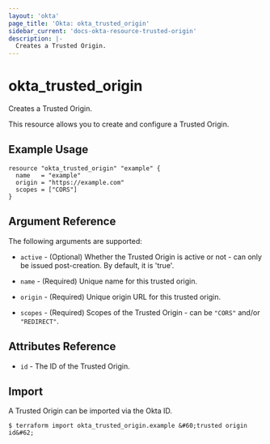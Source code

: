 ```yaml
---
layout: 'okta'
page_title: 'Okta: okta_trusted_origin'
sidebar_current: 'docs-okta-resource-trusted-origin'
description: |-
  Creates a Trusted Origin.
---
```


# okta_trusted_origin

Creates a Trusted Origin.

This resource allows you to create and configure a Trusted Origin.

## Example Usage

```hcl
resource "okta_trusted_origin" "example" {
  name   = "example"
  origin = "https://example.com"
  scopes = ["CORS"]
}
```

## Argument Reference

The following arguments are supported:

- `active` - (Optional) Whether the Trusted Origin is active or not - can only be issued post-creation. By default, it is 'true'.

- `name` - (Required) Unique name for this trusted origin.

- `origin` - (Required) Unique origin URL for this trusted origin.

- `scopes` - (Required) Scopes of the Trusted Origin - can be `"CORS"` and/or `"REDIRECT"`.

## Attributes Reference

- `id` - The ID of the Trusted Origin.

## Import

A Trusted Origin can be imported via the Okta ID.

```
$ terraform import okta_trusted_origin.example &#60;trusted origin id&#62;
```
